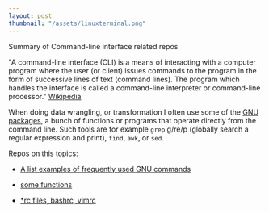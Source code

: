 ```yaml
---
layout: post
thumbnail: "/assets/linuxterminal.png"
---
```


Summary of Command-line interface related repos

"A command-line interface (CLI) is a means of interacting with a computer program where the user (or client) issues commands to the program in the form of successive lines of text (command lines). The program which handles the interface is called a command-line interpreter or command-line processor." [Wikipedia](https://en.wikipedia.org/wiki/Command-line_interface)

When doing data wrangling, or transformation I often use some of the [GNU packages](https://en.wikipedia.org/wiki/List_of_GNU_packages), a bunch of functions or programs that operate directly from the command line. Such tools are for example `grep` g/re/p (globally search a regular expression and print), `find`, `awk`, or `sed`.

Repos on this topics:

- [A list examples of frequently used GNU commands](https://github.com/bkocis/one-liners)

- [some functions ](https://github.com/bkocis/hacks-in-a-nut_shell)

- [\*rc files, bashrc, vimrc](https://github.com/bkocis/linux_rc-s)





